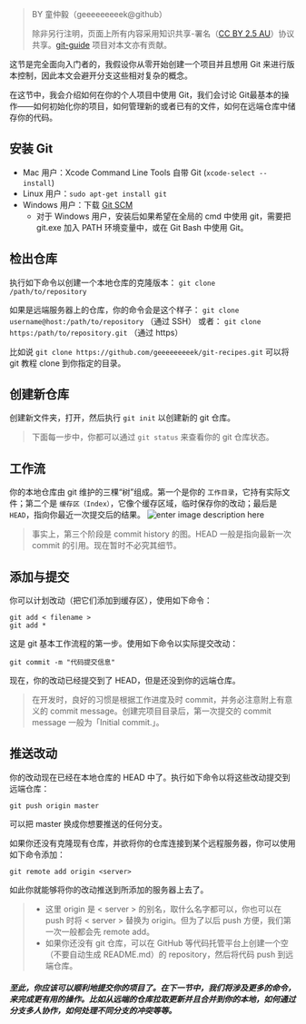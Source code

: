 > BY 童仲毅（geeeeeeeeek@github）
> 
> 除非另行注明，页面上所有内容采用知识共享-署名（[CC BY 2.5 AU](http://creativecommons.org/licenses/by/2.5/au/deed.zh)）协议共享。[git-guide](https://github.com/rogerdudler/git-guide/) 项目对本文亦有贡献。

这节是完全面向入门者的，我假设你从零开始创建一个项目并且想用 Git 来进行版本控制，因此本文会避开分支这些相对复杂的概念。

在这节中，我会介绍如何在你的个人项目中使用 Git，我们会讨论 Git最基本的操作——如何初始化你的项目，如何管理新的或者已有的文件，如何在远端仓库中储存你的代码。

安装 Git
---------
 - Mac 用户：Xcode Command Line Tools 自带 Git (`xcode-select --install`)
 - Linux 用户：`sudo apt-get install git`
 - Windows 用户：下载 [Git SCM](git-for-windows.github.io)
	- 对于 Windows 用户，安装后如果希望在全局的 cmd 中使用 git，需要把 git.exe 加入 PATH 环境变量中，或在 Git Bash 中使用 Git。

检出仓库
----
执行如下命令以创建一个本地仓库的克隆版本：
`git clone /path/to/repository`

如果是远端服务器上的仓库，你的命令会是这个样子：
`git clone username@host:/path/to/repository` （通过 SSH）
或者：
`git clone https:/path/to/repository.git` （通过 https）

比如说 `git clone https://github.com/geeeeeeeeek/git-recipes.git` 可以将 git 教程 clone 到你指定的目录。

创建新仓库
--------
创建新文件夹，打开，然后执行 `git init` 以创建新的 git 仓库。

> 下面每一步中，你都可以通过 `git status` 来查看你的 git 仓库状态。

工作流
---
你的本地仓库由 git 维护的三棵“树”组成。第一个是你的 `工作目录`，它持有实际文件；第二个是 `缓存区（Index）`，它像个缓存区域，临时保存你的改动；最后是 `HEAD`，指向你最近一次提交后的结果。
![enter image description here](http://www.bootcss.com/p/git-guide/img/trees.png)

> 事实上，第三个阶段是 commit history 的图。HEAD 一般是指向最新一次 commit 的引用。现在暂时不必究其细节。

添加与提交
----
你可以计划改动（把它们添加到缓存区），使用如下命令：

```
git add < filename >
git add *
```

这是 git 基本工作流程的第一步。使用如下命令以实际提交改动：

```
git commit -m "代码提交信息"
```

现在，你的改动已经提交到了 HEAD，但是还没到你的远端仓库。

> 在开发时，良好的习惯是根据工作进度及时 commit，并务必注意附上有意义的 commit message。创建完项目目录后，第一次提交的 commit message 一般为「Initial commit.」。

推送改动
---
你的改动现在已经在本地仓库的 HEAD 中了。执行如下命令以将这些改动提交到远端仓库：

```
git push origin master
```

可以把 master 换成你想要推送的任何分支。 

如果你还没有克隆现有仓库，并欲将你的仓库连接到某个远程服务器，你可以使用如下命令添加：

```
git remote add origin <server>
```

如此你就能够将你的改动推送到所添加的服务器上去了。

>  - 这里 origin 是 < server > 的别名，取什么名字都可以，你也可以在 push 时将 < server > 替换为 origin。但为了以后 push 方便，我们第一次一般都会先 remote add。
>  - 如果你还没有 git 仓库，可以在 GitHub 等代码托管平台上创建一个空（不要自动生成 README.md）的 repository，然后将代码 push 到远端仓库。

##### 至此，你应该可以顺利地提交你的项目了。在下一节中，我们将涉及更多的命令，来完成更有用的操作。比如从远端的仓库拉取更新并且合并到你的本地，如何通过分支多人协作，如何处理不同分支的冲突等等。
